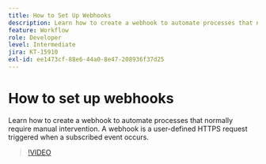 ```yaml
---
title: How to Set Up Webhooks
description: Learn how to create a webhook to automate processes that normally require manual intervention
feature: Workflow
role: Developer
level: Intermediate
jira: KT-15910
exl-id: ee1473cf-88e6-44a0-8e47-208936f37d25
---
```

# How to set up webhooks

Learn how to create a webhook to automate processes that normally require manual intervention. A webhook is a user-defined HTTPS request triggered when a subscribed event occurs. 

>[!VIDEO](https://video.tv.adobe.com/v/3432694?quality=12&learn=on&hidetitle=true)
